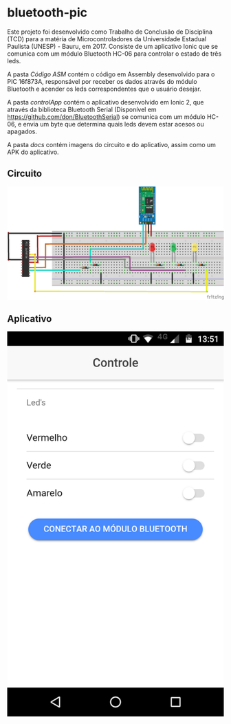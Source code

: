 # bluetooth-pic

Este projeto foi desenvolvido como Trabalho de Conclusão de Disciplina (TCD) para a matéria de Microcontroladores da Universidade Estadual Paulista (UNESP) - Bauru, em 2017. Consiste de um aplicativo Ionic que se comunica com um módulo Bluetooth HC-06 para controlar o estado de três leds.

A pasta _Código ASM_ contém o código em Assembly desenvolvido para o PIC 16f873A, responsável por receber os dados através do módulo Bluetooth e acender os leds correspondentes que o usuário desejar.

A pasta _controlApp_ contém o aplicativo desenvolvido em Ionic 2, que através da biblioteca Bluetooth Serial (Disponível em https://github.com/don/BluetoothSerial) se comunica com um módulo HC-06, e envia um byte que determina quais leds devem estar acesos ou apagados.

A pasta _docs_ contém imagens do circuito e do aplicativo, assim como um APK do aplicativo.

## Circuito

![Circuito](docs/circuito.png)

## Aplicativo

![App](docs/tela-app.png)
